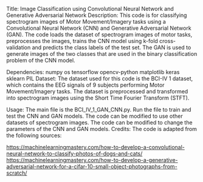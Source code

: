 Title: Image Classification using Convolutional Neural Network and Generative Adversarial Network
Description:
This code is for classifying spectrogram images of Motor Movement/Imagery tasks using a Convolutional Neural Network (CNN) and Generative Adversarial Network (GAN). The code loads the dataset of spectrogram images of motor tasks, preprocesses the images, trains the CNN model using k-fold cross-validation and predicts the class labels of the test set. The GAN is used to generate images of the two classes that are used in the binary classification problem of the CNN model.

Dependencies:
numpy
os
tensorflow
opencv-python
matplotlib
keras
sklearn
PIL
Dataset:
The dataset used for this code is the BCI-IV 1 dataset, which contains the EEG signals of 9 subjects performing Motor Movement/Imagery tasks. The dataset is preprocessed and transformed into spectrogram images using the Short Time Fourier Transform (STFT).

Usage:
The main file is the BCI_IV_1_GAN_CNN.py. Run the file to train and test the CNN and GAN models.
The code can be modified to use other datasets of spectrogram images.
The code can be modified to change the parameters of the CNN and GAN models.
Credits:
The code is adapted from the following sources:

https://machinelearningmastery.com/how-to-develop-a-convolutional-neural-network-to-classify-photos-of-dogs-and-cats/
https://machinelearningmastery.com/how-to-develop-a-generative-adversarial-network-for-a-cifar-10-small-object-photographs-from-scratch/
